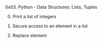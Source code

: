 0x03. Python - Data Structures: Lists, Tuples

0. Print a list of integers

1. Secure access to an element in a list

2. Replace element
